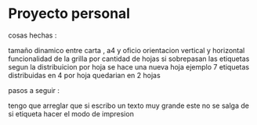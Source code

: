 # Proyecto personal 

cosas hechas :

tamaño dinamico entre carta , a4 y oficio
orientacion vertical y horizontal
funcionalidad de la grilla por cantidad de hojas
si sobrepasan las etiquetas segun la distribuicion por hoja se hace una nueva hoja
ejemplo 7 etiquetas distribuidas en 4 por hoja quedarian en 2 hojas 


pasos a seguir :

tengo que arreglar que si escribo un texto muy grande este no se salga de si etiqueta
hacer el modo de impresion
